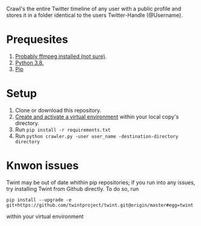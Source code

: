 Crawl's the entire Twitter timeline of any user with a public profile and stores it in a folder identical
to the users Twitter-Handle (@Username).

# Prequesites

1. [Probably ffmpeg installed (not sure)](https://www.ffmpeg.org).
2. [Python 3.8.](https://www.python.org/downloads/)
3. [Pip](https://pip.pypa.io/en/latest/installing/)

# Setup

1. Clone or download this repository.
2. [Create and activate a virtual environment](https://uoa-eresearch.github.io/eresearch-cookbook/recipe/2014/11/26/python-virtual-env/) within your local copy's directory.
3. Run `pip install -r requirements.txt`
4. Run `python crawler.py -user user_name -destination-directory directory`

# Knwon issues

Twint may be out of date whithin pip repositories; if you run into any issues, try installing Twint from Github directly.
To do so, run 

`pip install --upgrade -e git+https://github.com/twintproject/twint.git@origin/master#egg=twint`

within your virtual environment